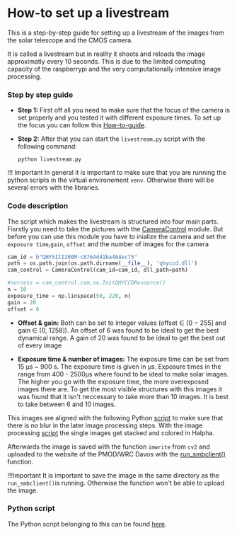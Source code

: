 # How-to set up a livestream 

This is a step-by-step guide for setting up a livestream of the images from the solar telescope and the CMOS camera. 

It is called a livestream but in reality it shoots and reloads the image approximatly every 10 seconds. This is due to the limited computing capacity of the raspberrypi and the very computationally intensive image processing. 

### Step by step guide
- **Step 1:** First off all you need to make sure that the focus of the camera is set properly and you tested it with different exposure times. To set up the focus you can follow this [How-to-guide](https://pmodwrc.github.io/halpha/how-to-guides/how-to-guide-set-focus/). 

- **Step 2:** After that you can start the `livestream.py` script with the following command:
    ```
    python livestream.py
    ```
!!! Important
    In general it is important to make sure that you are running the python scripts in the virtual environement `venv`. Otherwise there will be several errors with the libraries.

### Code description
The script which makes the livestream is structured into four main parts. Fisrstly you need to take the pictures with the [CameraControl](https://pmodwrc.github.io/halpha/reference/cameracontrol/) module. But before you can use this module you have to inialize the camera and set the `exposure time`,`gain`, `offset` and the number of images for the camera

```python
cam_id = b"QHY5III200M-c8764d41ba464ec75"
path = os.path.join(os.path.dirname(__file__), 'qhyccd.dll')
cam_control = CameraControl(cam_id=cam_id, dll_path=path)

#success = cam_control.cam.so.InitQHYCCDResource()
n = 10
exposure_time = np.linspace(50, 220, n)
gain = 20
offset = 6
```

- **Offset & gain:** Both can be set to integer values (offset ∈ [0 − 255] and gain ∈ [0, 1258]). An offset of 6 was found to be ideal to get the best dynamical range. A gain of 20 was found to be ideal to get the best out of every image

- **Exposure time & number of images:** The exposure time can be set from  15 µs − 900 s. The exposure time is given in µs. Exposure times in the range from 400 - 2500µs where found to be ideal to make solar images. The higher you go with the exposure time, the more overexposed images there are. To get the most visible structures with this images it was found that it isn't neccessary to take more than 10 images. It is best to take between 6 and 10 images.

This images are aligned with the following Python [script](https://github.com/pmodwrc/halpha/blob/main/sun_catching/alignment.py) to make sure that there is no blur in the later image processing steps. With the image processing [script](https://github.com/pmodwrc/halpha/blob/main/sun_catching/image_processing.py) the single images get stacked and colored in Halpha.


Afterwards the image is saved with the function `imwrite` from `cv2` and uploaded to the website of the PMOD/WRC Davos with the [run_smbclient()](https://pmodwrc.github.io/halpha/reference/upload/) function. 

!!!Important
    It is important to save the image in the same directory as the `run_smbclient()`is running. Otherwise the function won't be able to upload the image. 

### Python script
The Python script belonging to this can be found [here](https://github.com/pmodwrc/halpha/blob/main/sun_catching/livestream.py).






